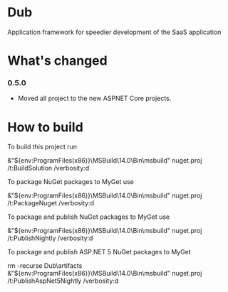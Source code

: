 Dub
===

Application framework for speedier development of the SaaS application

What's changed
===

### 0.5.0
- Moved all project to the new ASPNET Core projects.

How to build
===
To build this project run 

   &"${env:ProgramFiles(x86)}\MSBuild\14.0\Bin\msbuild" nuget.proj /t:BuildSolution /verbosity:d

To package NuGet packages to MyGet use

   &"${env:ProgramFiles(x86)}\MSBuild\14.0\Bin\msbuild" nuget.proj /t:PackageNuget /verbosity:d

To package and publish NuGet packages to MyGet use

   &"${env:ProgramFiles(x86)}\MSBuild\14.0\Bin\msbuild" nuget.proj /t:PublishNightly /verbosity:d

To package and publish ASP.NET 5 NuGet packages to MyGet

   rm -recurse Dub\artifacts
   &"${env:ProgramFiles(x86)}\MSBuild\14.0\Bin\msbuild" nuget.proj /t:PublishAspNet5Nightly /verbosity:d